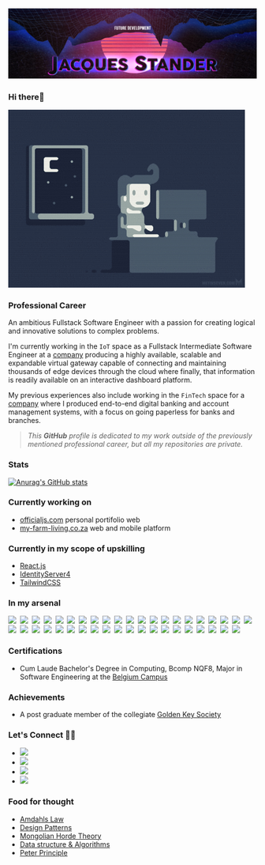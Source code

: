 ### ![officialjs-github-profile-header](./officialjs-github-profile-header-1080p.png)

### Hi there🤟

![night-coding](./night-coding.gif)

### Professional Career

An ambitious Fullstack Software Engineer with a passion for creating logical and innovative solutions to complex problems.

I'm currently working in the `IoT` space as a Fullstack Intermediate Software Engineer at a [company](https://www.iotnxt.com/) producing a highly available, scalable and expandable virtual gateway capable of connecting and maintaining thousands of edge devices through the cloud where finally, that information is readily available on an interactive dashboard platform.

My previous experiences also include working in the `FinTech` space for a [company](https://corporate.sybrin.com/) where I produced end-to-end digital banking and account management systems, with a focus on going paperless for banks and branches.

> *This **GitHub** profile is dedicated to my work outside of the previously mentioned professional career, but all my repositories are private.*

### Stats

[![Anurag's GitHub stats](https://github-readme-stats.vercel.app/api?username=officialjs)](https://github.com/anuraghazra/github-readme-stats)

### Currently working on

* [officialjs.com](https://officialjs.com) personal portifolio web
* [my-farm-living.co.za](https://my-farm-living.co.za) web and mobile platform

### Currently in my scope of upskilling

* [React.js](https://reactjs.org/)
* [IdentityServer4](http://docs.identityserver.io/)
* [TailwindCSS](https://tailwindcss.com/)

### In my arsenal

![](https://img.shields.io/badge/-Microsoft_.NET_Framework_&_Core-05122A?style=flat&logo=dotnet)&nbsp;
![](https://img.shields.io/badge/-Microsoft_ASP.NET_Framework_&_Core-05122A?style=flat&logo=dotnet)&nbsp;
![](https://img.shields.io/badge/-Microsoft_CSharp-05122A?style=flat&logo=csharp)&nbsp;
![](https://img.shields.io/badge/-Kubernetes-05122A?style=flat&logo=kubernetes)&nbsp;
![](https://img.shields.io/badge/-Docker-05122A?style=flat&logo=docker)&nbsp;
![](https://img.shields.io/badge/-HTML5-05122A?style=flat&logo=html5)&nbsp;
![](https://img.shields.io/badge/-CSS3-05122A?style=flat&logo=css3)&nbsp;
![](https://img.shields.io/badge/-SASS-05122A?style=flat&logo=sass)&nbsp;
![](https://img.shields.io/badge/-Javascript-05122A?style=flat&logo=javascript)&nbsp;
![](https://img.shields.io/badge/-Typescript-05122A?style=flat&logo=typescript)&nbsp;
![](https://img.shields.io/badge/-Angular-05122A?style=flat&logo=angular)&nbsp;
![](https://img.shields.io/badge/-Visual_Studio-05122A?style=flat&logo=visualstudio)&nbsp;
![](https://img.shields.io/badge/-Microsoft_Visual_Studio_Code-05122A?style=flat&logo=visualstudiocode)&nbsp;
![](https://img.shields.io/badge/-Microsoft_Azure_Data_Studio-05122A?style=flat&logo=azuredataexplorer)&nbsp;
![](https://img.shields.io/badge/-JetBrains_Rider-05122A?style=flat&logo=rider)&nbsp;
![](https://img.shields.io/badge/-JetBrains_WebStorm-05122A?style=flat&logo=webstorm)&nbsp;
![](https://img.shields.io/badge/-GNU_Bash-05122A?style=flat&logo=gnubash)&nbsp;
![](https://img.shields.io/badge/-Microsoft_Powershell-05122A?style=flat&logo=powershell)&nbsp;
![](https://img.shields.io/badge/-Windows-05122A?style=flat&logo=windows)&nbsp;
![](https://img.shields.io/badge/-Linux-05122A?style=flat&logo=linux)&nbsp;
![](https://img.shields.io/badge/-Linux_Debian-05122A?style=flat&logo=debian)&nbsp;
![](https://img.shields.io/badge/-Linux_Ubuntu-05122A?style=flat&logo=ubuntu)&nbsp;
![](https://img.shields.io/badge/-Linux_Alpine-05122A?style=flat&logo=alpinelinux)&nbsp;
![](https://img.shields.io/badge/-Microsoft_Internet_Information_Services-05122A?style=flat&logo=microsoft)&nbsp;
![](https://img.shields.io/badge/-Azure_DevOps-05122A?style=flat&logo=azuredevops)&nbsp;
![](https://img.shields.io/badge/-Git-05122A?style=flat&logo=git)&nbsp;
![](https://img.shields.io/badge/-MongoDB-05122A?style=flat&logo=mongodb)&nbsp;
![](https://img.shields.io/badge/-Sqlite-05122A?style=flat&logo=sqlite)&nbsp;
![](https://img.shields.io/badge/-Microsoft_SQLServer-05122A?style=flat&logo=microsoftsqlserver)&nbsp;
![](https://img.shields.io/badge/-NPM-05122A?style=flat&logo=npm)&nbsp;
![](https://img.shields.io/badge/-NuGet-05122A?style=flat&logo=nuget)&nbsp;
![](https://img.shields.io/badge/-Adobe_Premiere_Pro-05122A?style=flat&logo=adobepremierepro)&nbsp;
![](https://img.shields.io/badge/-Adobe_Photoshop-05122A?style=flat&logo=adobephotoshop)&nbsp;
![](https://img.shields.io/badge/-Adobe_After_Effects-05122A?style=flat&logo=adobeaftereffects)&nbsp;
![](https://img.shields.io/badge/-OpenSSL-05122A?style=flat&logo=openssl)&nbsp;
![](https://img.shields.io/badge/-Adobe_XD-05122A?style=flat&logo=adobexd)&nbsp;
![](https://img.shields.io/badge/-Figma-05122A?style=flat&logo=figma)&nbsp;
![](https://img.shields.io/badge/-Chocolatey-05122A?style=flat&logo=chocolatey)&nbsp;
![](https://img.shields.io/badge/-Markdown-05122A?style=flat&logo=markdown)&nbsp;
![](https://img.shields.io/badge/-Bootstrap-05122A?style=flat&logo=bootstrap)&nbsp;
![](https://img.shields.io/badge/-Material_Design-05122A?style=flat&logo=materialdesign)&nbsp;

<!--

### GitHub Profile Help

[simple-icons](https://simpleicons.org/)

[simple-icons-slugs](https://github.com/simple-icons/simple-icons/blob/develop/slugs.md)

[shields.io](https://shields.io/)

### What existing or new tech I would like to expand upon or add to my arsenal

![WebAssembly](https://img.shields.io/badge/-WebAssembly-05122A?style=flat&logo=webassembly)&nbsp;
![WebGL](https://img.shields.io/badge/-WebGL-05122A?style=flat&logo=webgl)&nbsp;
![OpenGL](https://img.shields.io/badge/-OpenGL-05122A?style=flat&logo=opengl)&nbsp;
![HashiCorpVault](https://img.shields.io/badge/-HashiCorpVault-05122A?style=flat&logo=vault)&nbsp;
![HashiCorpVagrant](https://img.shields.io/badge/-HashiCorpVagrant-05122A?style=flat&logo=vagrant)&nbsp;
![Webpack](https://img.shields.io/badge/-Webpack-05122A?style=flat&logo=webpack)&nbsp;
![Apache](https://img.shields.io/badge/-Apache-05122A?style=flat&logo=apache)&nbsp;
![OracleDB](https://img.shields.io/badge/-OracleDB-05122A?style=flat&logo=oracle)&nbsp;
![Prometheus](https://img.shields.io/badge/-Prometheus-05122A?style=flat&logo=prometheus)&nbsp;
![Java](https://img.shields.io/badge/-Java-05122A?style=flat&logo=java)&nbsp;
![Grafana](https://img.shields.io/badge/-Grafana-05122A?style=flat&logo=grafana)&nbsp;
![Gradle](https://img.shields.io/badge/-Gradle-05122A?style=flat&logo=gradle)&nbsp;
![JWT](https://img.shields.io/badge/-JWT-05122A?style=flat&logo=jsonwebtokens)&nbsp;
![Auth0](https://img.shields.io/badge/-Auth0-05122A?style=flat&logo=auth0)&nbsp;
![Blazor](https://img.shields.io/badge/-Blazor-05122A?style=flat&logo=blazor)&nbsp;
![Node.js](https://img.shields.io/badge/-Node.js-05122A?style=flat&logo=nodedotjs)&nbsp;
![Electron.js](https://img.shields.io/badge/-Electron.js-05122A?style=flat&logo=electron)&nbsp;
![Vue.js](https://img.shields.io/badge/-Vue.js-05122A?style=flat&logo=vuedotjs)&nbsp;
![IonicFramework](https://img.shields.io/badge/-IonicFramework-05122A?style=flat&logo=ionic)&nbsp;
![Electron](https://img.shields.io/badge/-Electron-05122A?style=flat&logo=electron)&nbsp;
![NGINX](https://img.shields.io/badge/-NGINX-05122A?style=flat&logo=nginx)&nbsp;
![Python](https://img.shields.io/badge/-Python-05122A?style=flat&logo=python)&nbsp;
![SocketIO](https://img.shields.io/badge/-SocketIO-05122A?style=flat&logo=socketdotio)&nbsp;
![GitHub](https://img.shields.io/badge/-GitHub-05122A?style=flat&logo=github)&nbsp;
![GitHubActions](https://img.shields.io/badge/-GitHubActions-05122A?style=flat&logo=githubactions)&nbsp;
![AzureDevOps](https://img.shields.io/badge/-AzureDevOps-05122A?style=flat&logo=nginx)&nbsp;
![MicrosoftAzure](https://img.shields.io/badge/-MicrosoftAzure-05122A?style=flat&logo=microsoftazure)&nbsp;
![AmazonAWS](https://img.shields.io/badge/-AmazonAWS-05122A?style=flat&logo=amazonaws)&nbsp;
![GoogleCloud](https://img.shields.io/badge/-GoogleCloud-05122A?style=flat&logo=googlecloud)&nbsp;
![DigitalOcean](https://img.shields.io/badge/-DigitalOcean-05122A?style=flat&logo=digitalocean)&nbsp;
![Firebase](https://img.shields.io/badge/-Firebase-05122A?style=flat&logo=firebase)&nbsp;
![RaspberryPi](https://img.shields.io/badge/-RaspberryPi-05122A?style=flat&logo=raspberrypi)&nbsp;
![Arduino](https://img.shields.io/badge/-RaspberryPi-05122A?style=flat&logo=arduino)&nbsp;
![MariaDB](https://img.shields.io/badge/-MariaDB-05122A?style=flat&logo=mariadb)&nbsp;
![PostgreSQL](https://img.shields.io/badge/-PostgreSQL-05122A?style=flat&logo=postgresql)&nbsp;
![Redis](https://img.shields.io/badge/-Redis-05122A?style=flat&logo=redis)&nbsp;
![MySQL](https://img.shields.io/badge/-MySQL-05122A?style=flat&logo=mysql)&nbsp;
![PHP](https://img.shields.io/badge/-PHP-05122A?style=flat&logo=php)&nbsp;
![Laravel](https://img.shields.io/badge/-Laravel-05122A?style=flat&logo=laravel)&nbsp;

*Wow, very ambitions, I know right. Can't really afford not to be. But these are career goals.*

-->

### Certifications

* Cum Laude Bachelor's Degree in Computing, Bcomp NQF8, Major in Software Engineering at the [Belgium Campus](https://www.belgiumcampus.ac.za/)

### Achievements

* A post graduate member of the collegiate [Golden Key Society](https://goldenkey.org/)

### Let's Connect 🤜🤛

* [![](https://img.shields.io/badge/-LinkedIn-05122A?style=flat&logo=linkedin)](https://www.linkedin.com/in/jacques-stander/)&nbsp;
* [![](https://img.shields.io/badge/-Portifolio-05122A?style=flat&logo=askubuntu)](https://officialjs.co.za/)&nbsp;
* [![](https://img.shields.io/badge/-Youtube-05122A?style=flat&logo=youtube)](https://www.youtube.com/channel/UCRhoNaX_mlkiIHhOPYjskHA)&nbsp;
* [![](https://img.shields.io/badge/-Udemy-05122A?style=flat&logo=udemy)](https://www.udemy.com/user/jacques-stander-3/)&nbsp;

### Food for thought

* [Amdahls Law](https://whatis.techtarget.com/definition/Amdahls-law)
* [Design Patterns](https://refactoring.guru/design-patterns/catalog)
* [Mongolian Horde Theory](https://www.answers.com/Q/What_is_the_Mongolian_horde_theory)
* [Data structure & Algorithms](https://www.programiz.com/dsa)
* [Peter Principle](https://en.wikipedia.org/wiki/Peter_principle)
